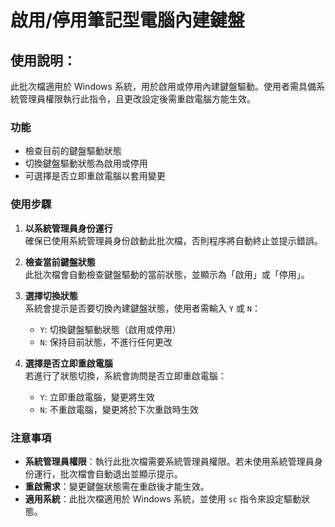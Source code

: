 # 啟用/停用筆記型電腦內建鍵盤

## 使用說明：

此批次檔適用於 Windows 系統，用於啟用或停用內建鍵盤驅動。使用者需具備系統管理員權限執行此指令，且更改設定後需重啟電腦方能生效。

### 功能
- 檢查目前的鍵盤驅動狀態
- 切換鍵盤驅動狀態為啟用或停用
- 可選擇是否立即重啟電腦以套用變更

### 使用步驟
1. **以系統管理員身份運行**  
   確保已使用系統管理員身份啟動此批次檔，否則程序將自動終止並提示錯誤。

2. **檢查當前鍵盤狀態**  
   此批次檔會自動檢查鍵盤驅動的當前狀態，並顯示為「啟用」或「停用」。

3. **選擇切換狀態**  
   系統會提示是否要切換內建鍵盤狀態，使用者需輸入 `Y` 或 `N`：
   - `Y`: 切換鍵盤驅動狀態（啟用或停用）
   - `N`: 保持目前狀態，不進行任何更改

4. **選擇是否立即重啟電腦**  
   若進行了狀態切換，系統會詢問是否立即重啟電腦：
   - `Y`: 立即重啟電腦，變更將生效
   - `N`: 不重啟電腦，變更將於下次重啟時生效

### 注意事項
- **系統管理員權限**：執行此批次檔需要系統管理員權限。若未使用系統管理員身份運行，批次檔會自動退出並顯示提示。
- **重啟需求**：變更鍵盤狀態需在重啟後才能生效。
- **適用系統**：此批次檔適用於 Windows 系統，並使用 `sc` 指令來設定驅動狀態。

